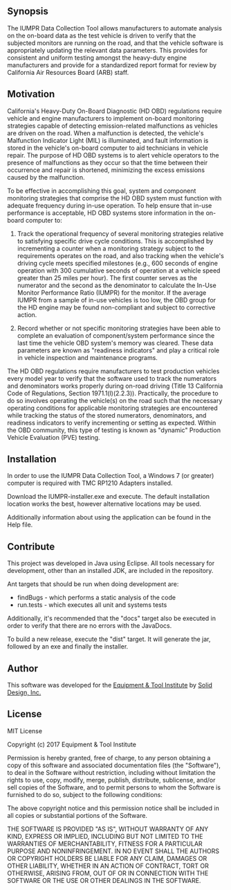 ## Synopsis

The IUMPR Data Collection Tool allows manufacturers to automate analysis on the on-board data as the test vehicle is driven to verify that the subjected monitors are running on the road, and that the vehicle software is appropriately updating the relevant data parameters.  This provides for consistent and uniform testing amongst the heavy-duty engine manufacturers and provide for a standardized report format for review by California Air Resources Board (ARB) staff.


## Motivation

California's Heavy-Duty On-Board Diagnostic (HD OBD) regulations require vehicle and engine manufacturers to implement on-board monitoring strategies capable of detecting emission-related malfunctions as vehicles are driven on the road.  When a malfunction is detected, the vehicle's Malfunction Indicator Light (MIL) is illuminated, and fault information is stored in the vehicle's on-board computer to aid technicians in vehicle repair.  The purpose of HD OBD systems is to alert vehicle operators to the presence of malfunctions as they occur so that the time between their occurrence and repair is shortened, minimizing the excess emissions caused by the malfunction.

To be effective in accomplishing this goal, system and component monitoring strategies that comprise the HD OBD system must function with adequate frequency during in-use operation.  To help ensure that in-use performance is acceptable, HD OBD systems store information in the on-board computer to:

1. Track the operational frequency of several monitoring strategies relative to satisfying specific drive cycle conditions.  This is accomplished by incrementing a counter when a monitoring strategy subject to the requirements operates on the road, and also tracking when the vehicle's driving cycle meets specified milestones (e.g., 600 seconds of engine operation with 300 cumulative seconds of operation at a vehicle speed greater than 25 miles per hour).  The first counter serves as the numerator and the second as the denominator to calculate the In-Use Monitor Performance Ratio (IUMPR) for the monitor.  If the average IUMPR from a sample of in-use vehicles is too low, the OBD group for the HD engine may be found non-compliant and subject to corrective action.

2. Record whether or not specific monitoring strategies have been able to complete an evaluation of component/system performance since the last time the vehicle OBD system's memory was cleared.  These data parameters are known as "readiness indicators" and play a critical role in vehicle inspection and maintenance programs.

The HD OBD regulations require manufacturers to test production vehicles every model year to verify that the software used to track the numerators and denominators works properly during on-road driving (Title 13 California Code of Regulations, Section 1971.1(l)(2.2.3)).  Practically, the procedure to do so involves operating the vehicle(s) on the road such that the necessary operating conditions for applicable monitoring strategies are encountered while tracking the status of the stored numerators, denominators, and readiness indicators to verify incrementing or setting as expected.  Within the OBD community, this type of testing is known as "dynamic" Production Vehicle Evaluation (PVE) testing. 

## Installation
In order to use the IUMPR Data Collection Tool, a Windows 7 (or greater) computer is required with TMC RP1210 Adapters installed.

Download the IUMPR-installer.exe and execute.  The default installation location works the best, however alternative locations may be used.

Additionally information about using the application can be found in the Help file.

## Contribute
This project was developed in Java using Eclipse.  All tools necessary for development, other than an installed JDK, are included in the repository.

Ant targets that should be run when doing development are:
* findBugs - which performs a static analysis of the code
* run.tests - which executes all unit and systems tests

Additionally, it's recommended that the "docs" target also be executed in order to verify that there are no errors with the JavaDocs.

To build a new release, execute the "dist" target.  It will generate the jar, followed by an exe and finally the installer.

## Author
This software was developed for the [Equipment & Tool Institute](http://etools.org) by [Solid Design, Inc.](http://soliddesign.net)

## License

MIT License

Copyright (c) 2017 Equipment & Tool Institute

Permission is hereby granted, free of charge, to any person obtaining a copy of this software and associated documentation files (the "Software"), to deal in the Software without restriction, including without limitation the rights to use, copy, modify, merge, publish, distribute, sublicense, and/or sell copies of the Software, and to permit persons to whom the Software is furnished to do so, subject to the following conditions:

The above copyright notice and this permission notice shall be included in all copies or substantial portions of the Software.

THE SOFTWARE IS PROVIDED "AS IS", WITHOUT WARRANTY OF ANY KIND, EXPRESS OR IMPLIED, INCLUDING BUT NOT LIMITED TO THE WARRANTIES OF MERCHANTABILITY, FITNESS FOR A PARTICULAR PURPOSE AND NONINFRINGEMENT. IN NO EVENT SHALL THE AUTHORS OR COPYRIGHT HOLDERS BE LIABLE FOR ANY CLAIM, DAMAGES OR OTHER LIABILITY, WHETHER IN AN ACTION OF CONTRACT, TORT OR OTHERWISE, ARISING FROM, OUT OF OR IN CONNECTION WITH THE SOFTWARE OR THE USE OR OTHER DEALINGS IN THE SOFTWARE.
